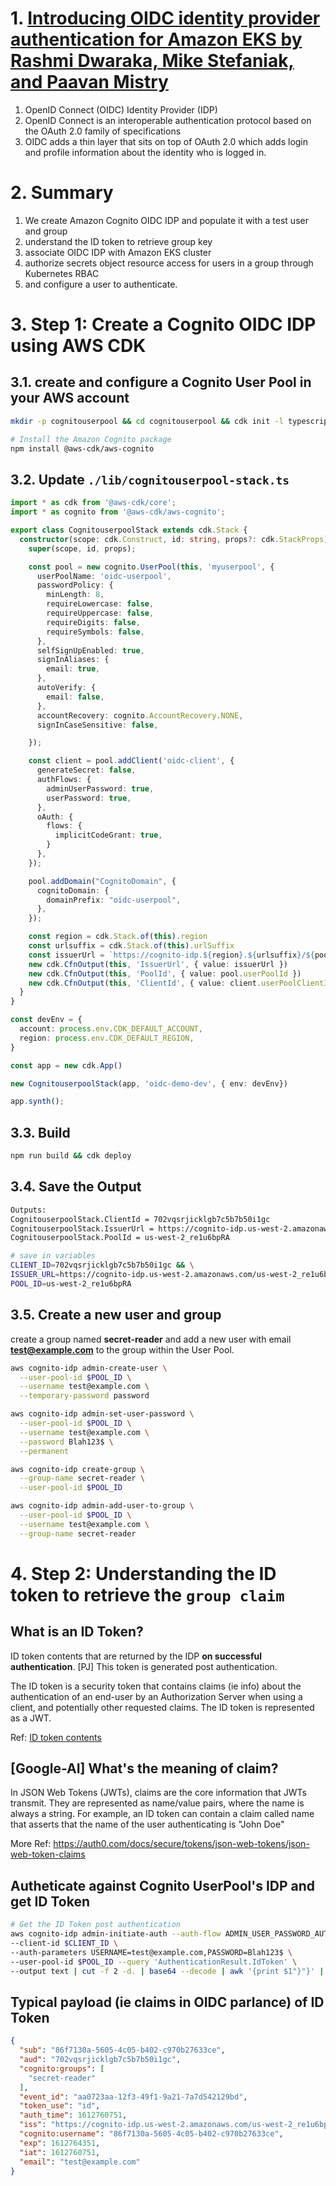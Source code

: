
# 1. [Introducing OIDC identity provider authentication for Amazon EKS by Rashmi Dwaraka, Mike Stefaniak, and Paavan Mistry ](https://aws.amazon.com/blogs/containers/introducing-oidc-identity-provider-authentication-amazon-eks/)

1. OpenID Connect (OIDC) Identity Provider (IDP)
1. OpenID Connect is an interoperable authentication protocol based on the OAuth 2.0 family of specifications
1. OIDC adds a thin layer that sits on top of OAuth 2.0 which adds login and profile information about the identity who is logged in.


# 2. Summary

1. We create Amazon Cognito OIDC IDP and populate it with a test user and group
2. understand the ID token to retrieve group key
3. associate OIDC IDP with Amazon EKS cluster
4. authorize secrets object resource access for users in a group through Kubernetes RBAC
5. and configure a user to authenticate.

# 3. Step 1: Create a Cognito OIDC IDP using AWS CDK

## 3.1. create and configure a Cognito User Pool in your AWS account

```bash
mkdir -p cognitouserpool && cd cognitouserpool && cdk init -l typescript

# Install the Amazon Cognito package
npm install @aws-cdk/aws-cognito
```

## 3.2. Update `./lib/cognitouserpool-stack.ts`

```ts
import * as cdk from '@aws-cdk/core';
import * as cognito from '@aws-cdk/aws-cognito';

export class CognitouserpoolStack extends cdk.Stack {
  constructor(scope: cdk.Construct, id: string, props?: cdk.StackProps) {
    super(scope, id, props);

    const pool = new cognito.UserPool(this, 'myuserpool', {
      userPoolName: 'oidc-userpool',
      passwordPolicy: {
        minLength: 8,
        requireLowercase: false,
        requireUppercase: false,
        requireDigits: false,
        requireSymbols: false,
      },
      selfSignUpEnabled: true,
      signInAliases: {
        email: true,
      },
      autoVerify: {
        email: false,
      },
      accountRecovery: cognito.AccountRecovery.NONE,
      signInCaseSensitive: false,

    });

    const client = pool.addClient('oidc-client', {
      generateSecret: false,
      authFlows: {
        adminUserPassword: true,
        userPassword: true,
      },
      oAuth: {
        flows: {
          implicitCodeGrant: true,
        }
      },
    });

    pool.addDomain("CognitoDomain", {
      cognitoDomain: {
        domainPrefix: "oidc-userpool",
      },
    });

    const region = cdk.Stack.of(this).region
    const urlsuffix = cdk.Stack.of(this).urlSuffix
    const issuerUrl = `https://cognito-idp.${region}.${urlsuffix}/${pool.userPoolId}`;
    new cdk.CfnOutput(this, 'IssuerUrl', { value: issuerUrl })
    new cdk.CfnOutput(this, 'PoolId', { value: pool.userPoolId })
    new cdk.CfnOutput(this, 'ClientId', { value: client.userPoolClientId })
  }
}

const devEnv = {
  account: process.env.CDK_DEFAULT_ACCOUNT,
  region: process.env.CDK_DEFAULT_REGION,
}

const app = new cdk.App()

new CognitouserpoolStack(app, 'oidc-demo-dev', { env: devEnv})

app.synth();
```

## 3.3. Build

```bash
npm run build && cdk deploy
```

## 3.4. Save the Output

```bash
Outputs:
CognitouserpoolStack.ClientId = 702vqsrjicklgb7c5b7b50i1gc
CognitouserpoolStack.IssuerUrl = https://cognito-idp.us-west-2.amazonaws.com/us-west-2_re1u6bpRA
CognitouserpoolStack.PoolId = us-west-2_re1u6bpRA

# save in variables
CLIENT_ID=702vqsrjicklgb7c5b7b50i1gc && \
ISSUER_URL=https://cognito-idp.us-west-2.amazonaws.com/us-west-2_re1u6bpRA && \
POOL_ID=us-west-2_re1u6bpRA
```

## 3.5. Create a new user and group

create a group named **secret-reader** and add a new user with email **test@example.com** to the group within the User Pool.

```bash
aws cognito-idp admin-create-user \
  --user-pool-id $POOL_ID \
  --username test@example.com \
  --temporary-password password

aws cognito-idp admin-set-user-password \
  --user-pool-id $POOL_ID \
  --username test@example.com \
  --password Blah123$ \
  --permanent

aws cognito-idp create-group \
  --group-name secret-reader \
  --user-pool-id $POOL_ID

aws cognito-idp admin-add-user-to-group \
  --user-pool-id $POOL_ID \
  --username test@example.com \
  --group-name secret-reader

```

# 4. Step 2: Understanding the ID token to retrieve the `group claim`

## What is an ID Token?

ID token contents that are returned by the IDP **on successful authentication**. [PJ] This token is generated post authentication.

The ID token is a security token that contains claims (ie info) about the authentication of an end-user by an Authorization Server when using a client, and potentially other requested claims. The ID token is represented as a JWT.

Ref: [ID token contents](https://openid.net/specs/openid-connect-core-1_0.html#IDToken)

## [Google-AI] What's the meaning of claim?

In JSON Web Tokens (JWTs), claims are the core information that JWTs transmit. They are represented as name/value pairs, where the name is always a string. For example, an ID token can contain a claim called name that asserts that the name of the user authenticating is "John Doe"

More Ref: https://auth0.com/docs/secure/tokens/json-web-tokens/json-web-token-claims

## Autheticate against Cognito UserPool's IDP and get ID Token

```bash
# Get the ID Token post authentication
aws cognito-idp admin-initiate-auth --auth-flow ADMIN_USER_PASSWORD_AUTH \
--client-id $CLIENT_ID \
--auth-parameters USERNAME=test@example.com,PASSWORD=Blah123$ \
--user-pool-id $POOL_ID --query 'AuthenticationResult.IdToken' \
--output text | cut -f 2 -d. | base64 --decode | awk '{print $1"}"}' | jq

```

## Typical payload (ie claims in OIDC parlance) of ID Token

```json
{
  "sub": "86f7130a-5605-4c05-b402-c970b27633ce",
  "aud": "702vqsrjicklgb7c5b7b50i1gc",
  "cognito:groups": [
    "secret-reader"
  ],
  "event_id": "aa0723aa-12f3-49f1-9a21-7a7d542129bd",
  "token_use": "id",
  "auth_time": 1612760751,
  "iss": "https://cognito-idp.us-west-2.amazonaws.com/us-west-2_re1u6bpRA",
  "cognito:username": "86f7130a-5605-4c05-b402-c970b27633ce",
  "exp": 1612764351,
  "iat": 1612760751,
  "email": "test@example.com"
}
```
